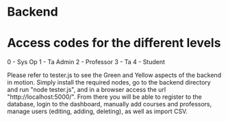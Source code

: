 # Backend

# Access codes for the different levels
0 - Sys Op
1 - Ta Admin
2 - Professor
3 - Ta 
4 - Student

Please refer to tester.js to see the Green and Yellow aspects of the backend in motion.
Simply install the required nodes, go to the backend directory and run "node tester.js", and in a browser access the url "http://localhost:5000/".
From there you will be able to register to the database, login to the dashboard, manually add courses and professors, manage users (editing, adding, deleting), as well as import CSV.
